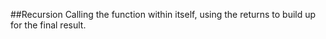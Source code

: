 ##Recursion
    Calling the function within itself, using the returns to build up for the final result.
